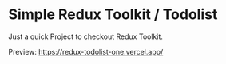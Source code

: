 # Simple Redux Toolkit / Todolist
Just a quick Project to checkout Redux Toolkit.

Preview:
https://redux-todolist-one.vercel.app/
